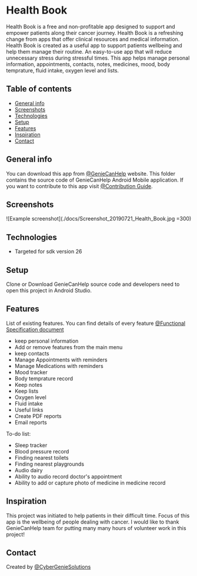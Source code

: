 # Health Book
Health Book is a free and non-profitable app designed to support and empower patients along their cancer journey. Health Book is a refreshing change from apps that offer clinical resources and medical information. Health Book is created as a useful app to support patients wellbeing and help them manage their routine. An easy-to-use app that will reduce unnecessary stress during stressful times. This app helps manage personal information, appointments, contacts, notes, medicines, mood, body temprature, fluid intake, oxygen level and lists. 

## Table of contents
* [General info](#general-info)
* [Screenshots](#screenshots)
* [Technologies](#technologies)
* [Setup](#setup)
* [Features](#features)
* [Inspiration](#inspiration)
* [Contact](#contact)

## General info
You can download this app from [@GenieCanHelp](http://geniecanhelpapp.com/) website. 
This folder contains the source code of GenieCanHelp Android Mobile application. If you want to contribute to this app visit [@Contribution Guide](https://github.com/CyberGenieSolutions/GenieCancerHelpAndroidApp/blob/master/CODE_OF_CONDUCT.md). 

## Screenshots
![Example screenshot](./docs/Screenshot_20190721_Health_Book.jpg =300)

## Technologies
* Targeted for sdk version 26

## Setup
Clone or Download GenieCanHelp source code and developers need to open this project in Android Studio.

## Features
List of existing features. You can find details of every feature [@Functional Specification document](https://github.com/CyberGenieSolutions/GenieCancerHelpAndroidApp/blob/master/docs/GenieCanHelp_Functional_Specification.pdf)
* keep personal information
* Add or remove features from the main menu
* keep contacts
* Manage Appointments with reminders
* Manage Medications with reminders
* Mood tracker
* Body temprature record
* Keep notes
* Keep lists
* Oxygen level
* Fluid intake
* Useful links
* Create PDF reports
* Email reports

To-do list:
* Sleep tracker
* Blood pressure record
* Finding nearest toilets
* Finding nearest playgrounds
* Audio dairy
* Ability to audio record doctor's appointment
* Ability to add or capture photo of medicine in medicine record

## Inspiration
This project was initiated to help patients in their difficult time. Focus of this app is the wellbeing of people dealing with cancer. I would like to thank GenieCanHelp team for putting many many hours of volunteer work in this project! 

## Contact
Created by [@CyberGenieSolutions](http://www.cybergeniesolutions.com/)
